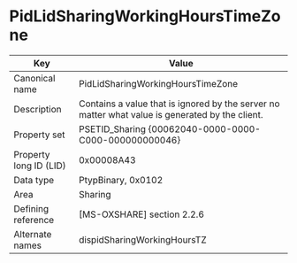 # PidLidSharingWorkingHoursTimeZone

| Key | Value |
|---|---|
| Canonical name | PidLidSharingWorkingHoursTimeZone |
| Description | Contains a value that is ignored by the server no matter what value is generated by the client. |
| Property set | PSETID_Sharing {00062040-0000-0000-C000-000000000046} |
| Property long ID (LID) | 0x00008A43 |
| Data type | PtypBinary, 0x0102 |
| Area | Sharing |
| Defining reference | [MS-OXSHARE] section 2.2.6 |
| Alternate names | dispidSharingWorkingHoursTZ |

